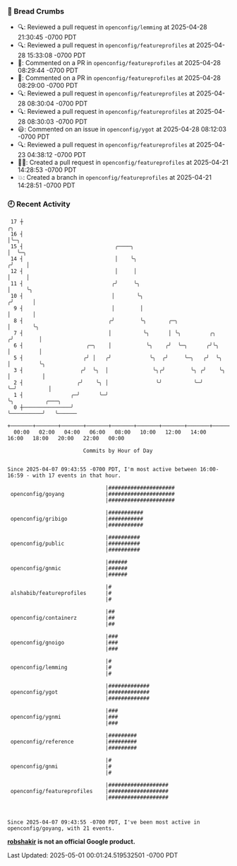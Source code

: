 ### 🍞 Bread Crumbs

 * 🔍: Reviewed a pull request in  `openconfig/lemming` at 2025-04-28 21:30:45 -0700 PDT
 * 🔍: Reviewed a pull request in  `openconfig/featureprofiles` at 2025-04-28 15:33:08 -0700 PDT
 * 💬: Commented on a PR in  `openconfig/featureprofiles` at 2025-04-28 08:29:44 -0700 PDT
 * 💬: Commented on a PR in  `openconfig/featureprofiles` at 2025-04-28 08:29:00 -0700 PDT
 * 🔍: Reviewed a pull request in  `openconfig/featureprofiles` at 2025-04-28 08:30:04 -0700 PDT
 * 🔍: Reviewed a pull request in  `openconfig/featureprofiles` at 2025-04-28 08:30:03 -0700 PDT
 * 😃: Commented on an issue in `openconfig/ygot` at 2025-04-28 08:12:03 -0700 PDT
 * 🔍: Reviewed a pull request in  `openconfig/featureprofiles` at 2025-04-23 04:38:12 -0700 PDT
 * ✍🏼: Created a pull request in `openconfig/featureprofiles` at 2025-04-21 14:28:53 -0700 PDT
 * 💥: Created a branch in `openconfig/featureprofiles` at 2025-04-21 14:28:51 -0700 PDT

### 🕘 Recent Activity
```
 17 ┼                                                                    ╭╮
 16 ┤                                                                    │╰─╮
 15 ┤                             ╭────╮                                 │  ╰─╮
 14 ┤                             │    ╰╮                               ╭╯    │
 12 ┤                             │     │                               │     │
 11 ┤                            ╭╯     ╰╮                              │     ╰╮
 10 ┤                            │       ╰╮                            ╭╯      │
  9 ┤                            │        │                            │       │
  8 ┤                           ╭╯        ╰╮       ╭─╮                 │       ╰╮
  7 ┤                           │          ╰╮      │ ╰╮         ╭╮    ╭╯        │
  6 ┤                    ╭─╮    │           ╰╮    ╭╯  ╰─╮      ╭╯╰╮   │         │
  5 ┤                   ╭╯ │   ╭╯            ╰╮  ╭╯     ╰─╮   ╭╯  ╰╮  │         ╰╮
  3 ┤                  ╭╯  ╰╮  │              ╰╮╭╯        ╰╮ ╭╯    ╰╮ │          │
  2 ┤                 ╭╯    ╰╮ │               ╰╯          ╰─╯      ╰─╯          │
  1 ┤               ╭─╯      ╰─╯                                                 ╰╮          ╭───╮
  0 ┼───────────────╯                                                             ╰──────────╯   ╰──────
    +───────+───────+───────+───────+───────+───────+───────+───────+───────+───────+───────+───────+────
  00:00   02:00   04:00   06:00   08:00   10:00   12:00   14:00   16:00   18:00   20:00   22:00   00:00   

						Commits by Hour of Day


Since 2025-04-07 09:43:55 -0700 PDT, I'm most active between 16:00-16:59 - with 17 events in that hour.

```



```
                               |#####################
 openconfig/goyang             |#####################
                               |#####################

                               |###########
 openconfig/gribigo            |###########
                               |###########

                               |##########
 openconfig/public             |##########
                               |##########

                               |######
 openconfig/gnmic              |######
                               |######

                               |#
 alshabib/featureprofiles      |#
                               |#

                               |##
 openconfig/containerz         |##
                               |##

                               |###
 openconfig/gnoigo             |###
                               |###

                               |#
 openconfig/lemming            |#
                               |#

                               |#############
 openconfig/ygot               |#############
                               |#############

                               |###
 openconfig/ygnmi              |###
                               |###

                               |#########
 openconfig/reference          |#########
                               |#########

                               |#
 openconfig/gnmi               |#
                               |#

                               |###################
 openconfig/featureprofiles    |###################
                               |###################



Since 2025-04-07 09:43:55 -0700 PDT, I've been most active in openconfig/goyang, with 21 events.

```
**[robshakir](mailto:robjs@google.com) is not an official Google product.**  


Last Updated: 2025-05-01 00:01:24.519532501 -0700 PDT
